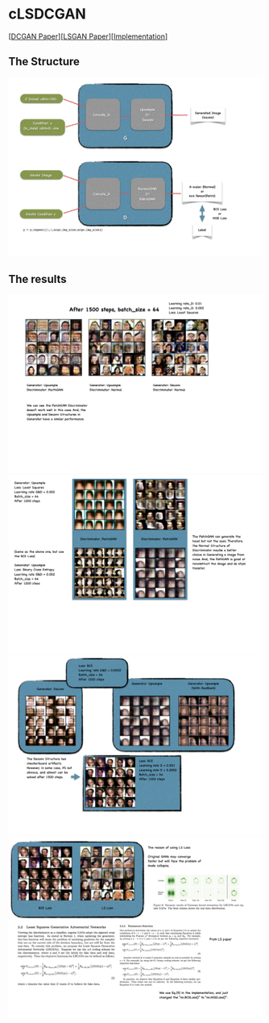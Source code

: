 # cLSDCGAN
[[DCGAN Paper](https://arxiv.org/pdf/1511.06434.pdf)][[LSGAN Paper](https://arxiv.org/pdf/1611.04076.pdf)][[Implementation](https://github.com/ChihchengHsieh/cLSDCGAN)]
## The Structure
![](https://github.com/ChihchengHsieh/cLSDCGAN/blob/master/Img/Structure.png?raw=true)

## The results
![](https://github.com/ChihchengHsieh/cLSDCGAN/blob/master/Img/1500.png?raw=true)
![](https://github.com/ChihchengHsieh/cLSDCGAN/blob/master/Img/1200.png?raw=true)
![](https://github.com/ChihchengHsieh/cLSDCGAN/blob/master/Img/DeconvAndUpsample.png?raw=true)
![](https://github.com/ChihchengHsieh/cLSDCGAN/blob/master/Img/LS.png?raw=true)

